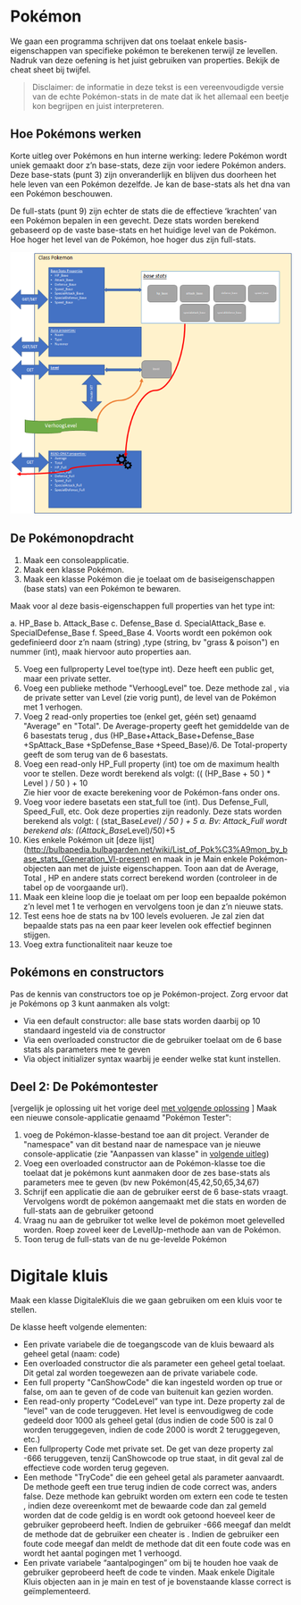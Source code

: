 # Pokémon

We gaan een programma schrijven dat ons toelaat enkele basis-eigenschappen van specifieke pokémon te berekenen terwijl ze levellen. 
Nadruk van deze oefening is het juist gebruiken van properties. Bekijk de cheat sheet bij twijfel.

>Disclaimer: de informatie in deze tekst is een vereenvoudigde versie van de echte Pokémon-stats in de mate dat ik het allemaal een beetje kon begrijpen en juist interpreteren.

## Hoe Pokémons werken

Korte uitleg over Pokémons en hun interne werking: Iedere Pokémon wordt uniek gemaakt door z’n base-stats, deze zijn voor iedere Pokémon anders. Deze base-stats  (punt 3) zijn onveranderlijk en blijven dus doorheen het hele leven van een Pokémon dezelfde. Je kan de base-stats als het dna van een Pokémon beschouwen.

De full-stats (punt 9) zijn echter de stats die de effectieve ‘krachten’ van een Pokémon bepalen in een gevecht. Deze stats worden berekend gebaseerd op de vaste base-stats en het huidige level van de Pokémon. Hoe hoger het level van de Pokémon, hoe hoger dus zijn full-stats. 

![pokemon](/assets/6_klassen/pokemon.png)

## De Pokémonopdracht

1.	Maak een consoleapplicatie.
2.	Maak een klasse Pokémon.
3.	Maak een klasse Pokémon die je toelaat om de basiseigenschappen (base stats) van een Pokémon te bewaren.

Maak voor al deze basis-eigenschappen full properties  van het type int:

a.	HP_Base
b.	Attack_Base
c.	Defense_Base
d.	SpecialAttack_Base
e.	SpecialDefense_Base
f.	Speed_Base
4.	Voorts wordt een pokémon ook gedefinieerd door z’n naam (string) ,type (string, bv "grass & poison") en nummer (int), maak hiervoor auto properties aan.

5.	Voeg een fullproperty Level toe(type int). Deze heeft een public get, maar een private setter.
6.	Voeg een publieke methode "VerhoogLevel" toe. Deze methode zal , via de private setter van Level (zie vorig punt), de level van de Pokémon met 1 verhogen.
7.	Voeg 2 read-only properties toe (enkel get, géén set) genaamd "Average" en "Total". De Average-property geeft het gemiddelde van de 6 basestats terug , dus (HP_Base+Attack_Base+Defense_Base +SpAttack_Base +SpDefense_Base +Speed_Base)/6. De Total-property geeft de som terug van de 6 basestats.
8.	Voeg een read-only HP_Full property (int) toe om de maximum health voor te stellen. Deze wordt berekend als volgt: 
(( (HP_Base + 50 ) * Level ) / 50 ) + 10  
Zie hier voor de exacte berekening voor de Pokémon-fans onder ons.
9.	Voeg voor iedere basetats een stat_full toe (int). Dus Defense_Full, Speed_Full, etc. Ook deze properties zijn readonly. Deze stats worden berekend als volgt: 
( (stat_Base*Level) / 50 ) + 5 
a.	Bv: Attack_Full wordt berekend als: ((Attack_Base*Level)/50)+5
10.	Kies enkele Pokémon uit [deze lijst](http://bulbapedia.bulbagarden.net/wiki/List_of_Pok%C3%A9mon_by_base_stats_(Generation_VI-present) en maak in je Main enkele Pokémon-objecten aan met de juiste eigenschappen. Toon aan dat de Average, Total , HP en andere stats correct berekend worden (controleer in de tabel op de voorgaande url).
11.	Maak een kleine loop die je toelaat om per loop een bepaalde pokémon z’n level met 1 te verhogen en vervolgens toon je dan z’n nieuwe stats.
12.	Test eens hoe de stats na bv 100 levels evolueren. Je zal zien dat bepaalde stats pas na een paar keer levelen ook effectief beginnen stijgen.
13.	Voeg extra functionaliteit naar keuze toe

## Pokémons en constructors

Pas de kennis van constructors toe op je Pokémon-project. Zorg ervoor dat je Pokémons op 3 kunt aanmaken als volgt:

* Via een default constructor: alle base stats worden daarbij op 10 standaard ingesteld via de constructor
* Via een overloaded constructor die de gebruiker toelaat om de 6 base stats als parameters mee te geven
* Via object initializer syntax waarbij je eender welke stat kunt instellen.

 ## Deel 2: De Pokémontester

 [vergelijk je oplossing uit het vorige deel [met volgende oplossing](/assets/6_klassen/Pokemon.cs) ]
Maak een nieuwe console-applicatie genaamd "Pokémon Tester":

1. voeg de Pokémon-klasse-bestand toe aan dit project. Verander de "namespace" van dit bestand naar de namespace van je nieuwe console-applicatie  (zie "Aanpassen van klasse" in [volgende uitleg](https://codevan1001nacht.wordpress.com/2013/11/06/werken-met-klassen-in-visual-studio/))
2. Voeg een overloaded constructor aan de Pokémon-klasse toe die toelaat dat je pokémons kunt aanmaken door de zes base-stats als parameters mee te geven (bv new Pokémon(45,42,50,65,34,67)
3. Schrijf een applicatie die aan de gebruiker eerst de 6 base-stats vraagt. Vervolgens wordt de pokémon aangemaakt met die stats en worden de full-stats aan de gebruiker getoond
4. Vraag nu aan de gebruiker tot welke level de pokémon moet gelevelled worden. Roep zoveel keer de LevelUp-methode aan van de Pokémon.
5. Toon terug de full-stats van de nu ge-levelde Pokémon

# Digitale kluis
Maak een klasse DigitaleKluis die we gaan gebruiken om een kluis voor te stellen.

De klasse heeft volgende elementen: 

* Een private variabele die de toegangscode van de kluis bewaard als geheel getal (naam: code) 
* Een overloaded constructor die als parameter een geheel getal toelaat. Dit getal zal worden toegewezen aan de private variabele code.
* Een full property "CanShowCode" die kan ingesteld worden op true or false, om aan te geven of de code van buitenuit kan gezien worden.
* Een read-only property “CodeLevel” van type int. Deze property zal de "level" van de code teruggeven. Het level is eenvoudigweg de code gedeeld door 1000 als geheel getal (dus indien de code 500 is zal 0 worden teruggegeven, indien de code 2000 is wordt 2 teruggegeven, etc.) 
* Een fullproperty Code met private set. De get van deze property zal -666 teruggeven, tenzij CanShowcode op true staat, in dit geval zal de effectieve code worden terug gegeven. 
* Een methode "TryCode" die een geheel getal als parameter aanvaardt. De methode geeft een true terug indien de code correct was, anders false. Deze methode kan gebruikt worden om extern een code te testen , indien deze overeenkomt met de bewaarde code dan zal gemeld worden dat de code geldig is en wordt ook getoond hoeveel keer de gebruiker geprobeerd heeft. Indien de gebruiker -666 meegaf dan meldt de methode dat de gebruiker een cheater is . Indien de gebruiker een foute code meegaf dan meldt de methode dat dit een foute code was en wordt het aantal pogingen met 1 verhoogd.  
* Een private variabele “aantalpogingen” om bij te houden hoe vaak de gebruiker geprobeerd heeft de code te vinden. 
Maak enkele Digitale Kluis objecten aan in je main en test of je bovenstaande klasse correct is geïmplementeerd.